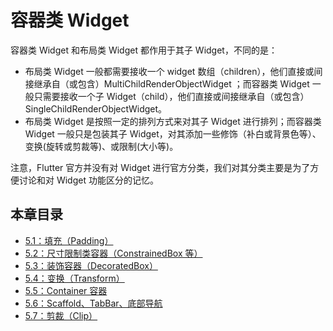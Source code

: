 # 容器类 Widget

容器类 Widget 和布局类 Widget 都作用于其子 Widget，不同的是：

- 布局类 Widget 一般都需要接收一个 widget 数组（children），他们直接或间接继承自（或包含）MultiChildRenderObjectWidget ；而容器类 Widget 一般只需要接收一个子 Widget（child），他们直接或间接继承自（或包含）SingleChildRenderObjectWidget。
- 布局类 Widget 是按照一定的排列方式来对其子 Widget 进行排列；而容器类 Widget 一般只是包装其子 Widget，对其添加一些修饰（补白或背景色等）、变换(旋转或剪裁等)、或限制(大小等)。

注意，Flutter 官方并没有对 Widget 进行官方分类，我们对其分类主要是为了方便讨论和对 Widget 功能区分的记忆。

## 本章目录

- [5.1：填充（Padding）](padding.md)
- [5.2：尺寸限制类容器（ConstrainedBox 等）](constrainedbox_and_sizebox.md)
- [5.3：装饰容器（DecoratedBox）](decoratedbox.md)
- [5.4：变换（Transform）](transform.md)
- [5.5：Container 容器](container.md)
- [5.6：Scaffold、TabBar、底部导航](material_scaffold.md)
- [5.7：剪裁（Clip）](clip.md)
